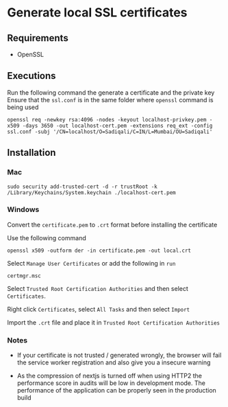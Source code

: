 # Generate local SSL certificates

## Requirements

-   OpenSSL

## Executions

Run the following command the generate a certificate and the private key
Ensure that the `ssl.conf` is in the same folder where `openssl` command is being used

```Node
openssl req -newkey rsa:4096 -nodes -keyout localhost-privkey.pem -x509 -days 3650 -out localhost-cert.pem -extensions req_ext -config ssl.conf -subj '/CN=localhost/O=Sadiqali/C=IN/L=Mumbai/OU=Sadiqali'
```

## Installation

### Mac

```Node
sudo security add-trusted-cert -d -r trustRoot -k /Library/Keychains/System.keychain ./localhost-cert.pem
```

### Windows

Convert the `certificate.pem` to `.crt` format before installing the certificate

Use the following command

```Node
openssl x509 -outform der -in certificate.pem -out local.crt
```

Select `Manage User Certificates` or add the following in `run`

```Node
certmgr.msc
```

Select `Trusted Root Certification Authorities` and then select `Certificates`.

Right click `Certificates`, select `All Tasks` and then select `Import`

Import the `.crt` file and place it in `Trusted Root Certification Authorities`

### Notes

-   If your certificate is not trusted / generated wrongly, the browser will fail the service worker registration and also give you a insecure warning

-   As the compression of nextjs is turned off when using HTTP2 the performance score in audits will be low in development mode. The performance of the application can be properly seen in the production build
